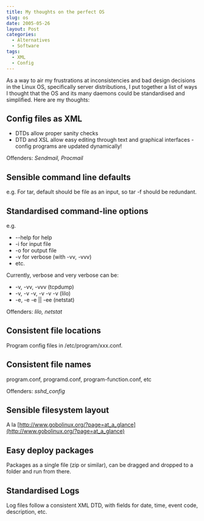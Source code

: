 ```yaml
---
title: My thoughts on the perfect OS
slug: os
date: 2005-05-26
layout: Post
categories:
  - Alternatives
  - Software
tags:
  - XML
  - Config
---
```


As a way to air my frustrations at inconsistencies and bad design decisions in the Linux OS, specifically server distributions, I put together a list of ways I thought that the OS and its many daemons could be standardised and simplified. Here are my thoughts:

<!-- more -->

## Config files as XML

- DTDs allow proper sanity checks
- DTD and XSL allow easy editing through text and graphical interfaces - config programs are updated dynamically!

Offenders: _Sendmail, Procmail_

## Sensible command line defaults

e.g. For tar, default should be file as an input, so tar -f should be redundant.

## Standardised command-line options

e.g.

- --help for help
- -i for input file
- -o for output file
- -v for verbose (with -vv, -vvv)
- etc.

Currently, verbose and very verbose can be:

- -v, -vv, -vvv (tcpdump)
- -v, -v -v, -v -v -v (lilo)
- -e, -e -e || -ee (netstat)

Offenders: _lilo, netstat_

## Consistent file locations

Program config files in /etc/program/xxx.conf.

## Consistent file names

program.conf, programd.conf, program-function.conf, etc

Offenders: _sshd_config_

## Sensible filesystem layout

A la [http://www.gobolinux.org/?page=at_a_glance](http://www.gobolinux.org/?page=at_a_glance)

## Easy deploy packages

Packages as a single file (zip or similar), can be dragged and dropped to a folder and run from there.

## Standardised Logs

Log files follow a consistent XML DTD, with fields for date, time, event code, description, etc.
